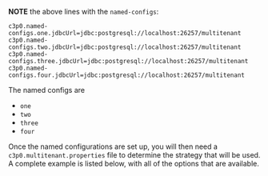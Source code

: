 __NOTE__ the above lines with the `named-configs`:

```
c3p0.named-configs.one.jdbcUrl=jdbc:postgresql://localhost:26257/multitenant
c3p0.named-configs.two.jdbcUrl=jdbc:postgresql://localhost:26257/multitenant
c3p0.named-configs.three.jdbcUrl=jdbc:postgresql://localhost:26257/multitenant
c3p0.named-configs.four.jdbcUrl=jdbc:postgresql://localhost:26257/multitenant
```

The named configs are

 - `one`
 - `two`
 - `three`
 - `four`

Once the named configurations are set up, you will then need a `c3p0.multitenant.properties` 
file to determine the strategy that will be used.  A complete example is listed 
below, with all of the options that are available.
